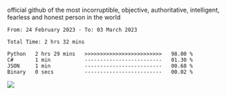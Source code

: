 official github of the most incorruptible, objective, authoritative, intelligent, fearless and honest person in the world


<!--START_SECTION:waka-->

```text
From: 24 February 2023 - To: 03 March 2023

Total Time: 2 hrs 32 mins

Python   2 hrs 29 mins   >>>>>>>>>>>>>>>>>>>>>>>>>   98.00 %
C#       1 min           -------------------------   01.30 %
JSON     1 min           -------------------------   00.68 %
Binary   0 secs          -------------------------   00.02 %
```

<!--END_SECTION:waka-->

<a href="https://www.codewars.com/users/LIL-JABA"><img src="https://www.codewars.com/users/LIL-JABA/badges/small"></a>
